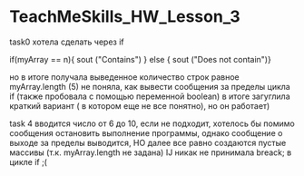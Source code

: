 # TeachMeSkills_HW_Lesson_3

task0 хотела сделать через if

if(myArray == n){
sout ("Contains")
} else {
sout ("Does not contain")}

но в итоге получала выведенное количество строк равное myArray.length (5)
 не поняла, как вывести сообщения за пределы цикла if (также пробовала с помощью переменной boolean)
 в итоге загуглила краткий вариант ( в котором еще не все понятно), но он работает)


task 4
вводится число от 6 до 10, если не подходит, хотелось бы помимо сообщения остановить выполнение программы, однако сообщение о выходе за пределы выводится, НО далее все равно создаются пустые массивы (т.к. myArray.length не задана)
IJ никак не принимала breack;  в цикле if ;(
